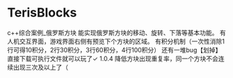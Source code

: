 # TerisBlocks
c++综合案例_俄罗斯方块
能实现俄罗斯方块的移动、旋转、下落等基本功能。
有人机交互界面，游戏界面右侧有预览下个方块的区域。
有积分机制（一次性消除1行可得10积分，2行30积分，3行60积分，4行100积分）
还有一堆bug【划掉】
直接下载可执行文件就可以玩了✓
1.0.4 降低方块出现重复率，同一个方块不会连续出现三次及以上了（
